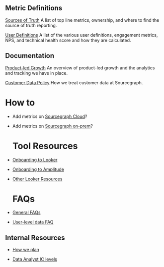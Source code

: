 ## Metric Definitions

[Sources of Truth](sources-of-truth.md)
A list of top line metrics, ownership, and where to find the source of truth reporting.

[User Definitions](user-definitions.md)
A list of the various user definitions, engagement metrics, NPS, and technical health score and how they are calculated.

## Documentation

[Product-led Growth](product-led-growth.md)
An overview of product-led growth and the analytics and tracking we have in place.

[Customer Data Policy](customer-data-policy.md)
How we treat customer data at Sourcegraph.

# How to

- Add metrics on [Sourcegraph Cloud](amplitude.md#adding-events-to-amplitude)?

- Add metrics on [Sourcegraph on-prem](https://docs.sourcegraph.com/dev/background-information/adding_ping_data)?

  # Tool Resources

- [Onboarding to Looker](https://sourcegraph.looker.com/projects/sourcegraph_events/documents/1_home.md)

- [Onboarding to Amplitude](amplitude.md)

- [Other Looker Resources](looker.md)

  # FAQs

- [General FAQs](faq.md)

- [User-level data FAQ](https://docs.google.com/document/d/1vXHoMBnvI_SlOjft4Q1Zhb5ZoScS1IjZ4V1LSKgVxv8/edit#heading=h.5cvokp6lk0w3)

## Internal Resources

- [How we plan](planning.md)

- [Data Analyst IC levels](https://docs.google.com/spreadsheets/d/1KXNvR3vB9zeqkeNIqqLD14mgRdRfp0D0t8EQ1gmk_Pk/edit)

